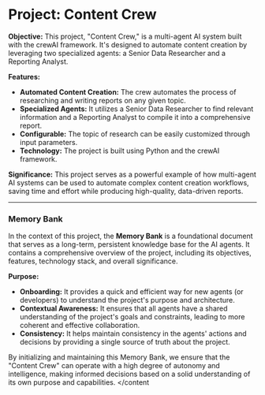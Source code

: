 # Project: Content Crew

**Objective:** This project, "Content Crew," is a multi-agent AI system built with the crewAI framework. It's designed to automate content creation by leveraging two specialized agents: a Senior Data Researcher and a Reporting Analyst.

**Features:**
- **Automated Content Creation:** The crew automates the process of researching and writing reports on any given topic.
- **Specialized Agents:** It utilizes a Senior Data Researcher to find relevant information and a Reporting Analyst to compile it into a comprehensive report.
- **Configurable:** The topic of research can be easily customized through input parameters.
- **Technology:** The project is built using Python and the crewAI framework.

**Significance:** This project serves as a powerful example of how multi-agent AI systems can be used to automate complex content creation workflows, saving time and effort while producing high-quality, data-driven reports.

---

### Memory Bank

In the context of this project, the **Memory Bank** is a foundational document that serves as a long-term, persistent knowledge base for the AI agents. It contains a comprehensive overview of the project, including its objectives, features, technology stack, and overall significance.

**Purpose:**
- **Onboarding:** It provides a quick and efficient way for new agents (or developers) to understand the project's purpose and architecture.
- **Contextual Awareness:** It ensures that all agents have a shared understanding of the project's goals and constraints, leading to more coherent and effective collaboration.
- **Consistency:** It helps maintain consistency in the agents' actions and decisions by providing a single source of truth about the project.

By initializing and maintaining this Memory Bank, we ensure that the "Content Crew" can operate with a high degree of autonomy and intelligence, making informed decisions based on a solid understanding of its own purpose and capabilities.
</content